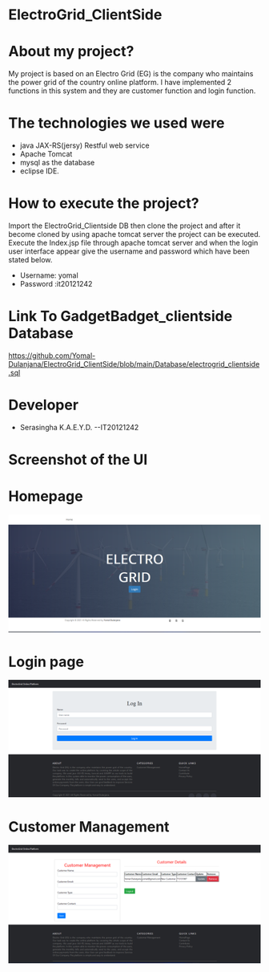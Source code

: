 # ElectroGrid_ClientSide

# About my project?
My project is based on an Electro Grid (EG) is the company who maintains the power grid of the country online platform. I have implemented 2 functions in this system and they are customer function and login function.


#  The technologies we used were
-  java JAX-RS(jersy) Restful web service  
-  Apache  Tomcat  
-  mysql as the database 
-  eclipse IDE.



# How to execute the project?
Import the ElectroGrid_Clientside DB then clone the project and after it become cloned by using apache tomcat server the project can be executed. Execute the Index.jsp file through apache tomcat server and when the login user interface appear give the username and password which have been stated below.

-  Username: yomal
-  Password :it20121242

#  Link  To GadgetBadget_clientside Database
https://github.com/Yomal-Dulanjana/ElectroGrid_ClientSide/blob/main/Database/electrogrid_clientside.sql


#  Developer

-  Serasingha K.A.E.Y.D.          --IT20121242


# Screenshot of the UI

<h1>Homepage</h1>

![](UI/Index.png)

<h1>Login page</h1>

![](UI/Login.png)

<h1>Customer Management</h1>

![](UI/Customer.png)   
